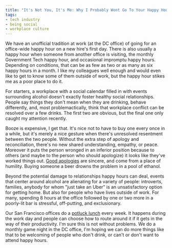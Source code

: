 ```yaml
---
title: "It's Not You, It's Me: Why I Probably Wont Go To Your Happy Hour"
tags:
- tech industry
- being social
- workplace culture
---
```

We have an unofficial tradition at work (at the DC office) of going for
an office-wide happy hour on a new hire's first day. There is also usually a
happy hour when someone from another office is visiting, the monthly Government
Tech happy hour, and occasional impromptu happy hours. Depending on conditions, that
can be as few as two or as many as six happy hours in a month. I like my
colleagues well enough and would even like to get to know some of them outside
of work, but the happy hour stikes me as a poor place to do it.

For starters, a workplace with a social calendar filled in with events
surrounding alcohol doesn't exactly foster healthy social relationships. People
say things they don't mean when they are drinking, behave differently, and,
most problemactically, think that workplace conflict can be resolved over a few
drinks. The first two are obvious, but the final one only caught my attention
recently.

Booze is expensive, I get that. It's nice not to have to buy one every once in
a while, but it's merely a nice gesture when there's unresolved resentment
between the two people. Without the extra step of apology and reconciliation,
there's no new shared understanding, empathy, or peace. Moreover it puts the
person wronged in an inferior position because to others (and maybe to the
person who should apologize) it looks like they've worked things out. [Good
apologies][1] are sincere, and come from a place of humility. Buying someone a
beer drowns the problem in a pool of ethanol.

Beyond the potential damage to relationships happy hours can deal,
events that center around alcohol are alienating for a variety of people:
introverts, families, anybody for whom "just take an Uber" is an unsatisfactory
option for getting home. But also for people who have lives outside of work.
For many, spending 8 hours at the office followed by one or two more in a
poorly-lit bar is stressful, off-putting, and exclusionary.

Our San Francisco offices do a [potluck lunch][2] every week. It happens during
the work day and people can choose how to route around it if it gets in the way
of their productivity. I'm sure this is not without problems. We do a monthly
game night in the DC office, I'm hoping we can do more things like that to be
welcoming of people who don't drink, or can't or don't want to attend happy hours.

[1]: https://ccr.byu.edu/content/power-apology
[2]: https://18f.gsa.gov/2015/03/12/day-in-the-life-of-an-18F-content-designer/
